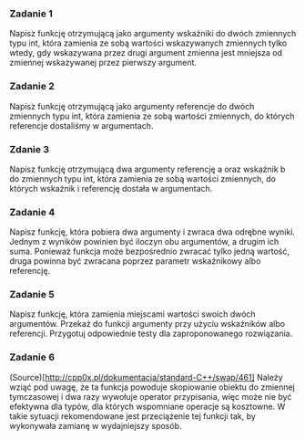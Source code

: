 ### Zadanie 1
Napisz funkcję otrzymującą jako argumenty wskaźniki do dwóch zmiennych typu int, która zamienia ze sobą wartości wskazywanych zmiennych tylko wtedy, gdy wskazywana przez drugi argument zmienna jest mniejsza od zmiennej wskazywanej przez pierwszy argument.

### Zadanie 2
Napisz funkcję otrzymującą jako argumenty referencje
do dwóch zmiennych typu int, która zamienia ze sobą wartości zmiennych, do których referencje dostaliśmy w argumentach.

### Zdanie 3
Napisz funkcję otrzymującą dwa argumenty referencję a
oraz wskaźnik b do zmiennych typu int, która zamienia ze sobą wartości zmiennych, do których wskaźnik i referencję dostała w argumentach.

### Zadanie 4
Napisz funkcję, która pobiera dwa argumenty i zwraca dwa odrębne wyniki.
Jednym z wyników powinien być iloczyn obu argumentów, a drugim ich suma. Ponieważ funkcja może bezpośrednio zwracać tylko jedną wartość, druga
powinna być zwracana poprzez parametr wskaźnikowy albo referencję.

### Zadanie 5
Napisz funkcję, która zamienia miejscami wartości swoich dwóch argumentów.
Przekaż do funkcji argumenty przy użyciu wskaźników albo referencji.
Przygotuj odpowiednie testy dla zaproponowanego rozwiązania.

### Zadanie 6
(Source)[http://cpp0x.pl/dokumentacja/standard-C++/swap/461]
Należy wziąć pod uwagę, że ta funkcja powoduje skopiowanie obiektu do zmiennej tymczasowej i dwa razy wywołuje operator przypisania, 
więc może nie być efektywna dla typów, dla których wspomniane operacje są kosztowne. 
W takie sytuacji rekomendowane jest przeciążenie tej funkcji tak, by wykonywała zamianę w wydajniejszy sposób.